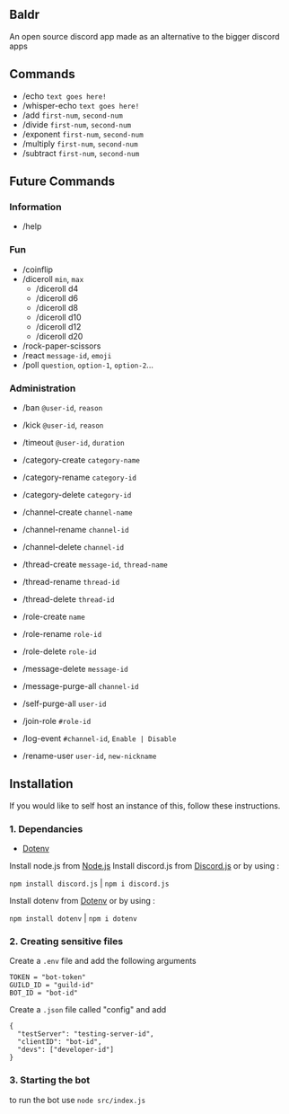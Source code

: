 ## Baldr
An open source discord app made as an alternative to the bigger discord apps

## Commands
- /echo                 `text goes here!`
- /whisper-echo         `text goes here!`
- /add                  `first-num`, `second-num`
- /divide               `first-num`, `second-num`
- /exponent             `first-num`, `second-num`
- /multiply             `first-num`, `second-num`
- /subtract             `first-num`, `second-num`

## Future Commands

### Information
- /help

### Fun
- /coinflip
- /diceroll             `min`, `max`
  - /diceroll d4
  - /diceroll d6
  - /diceroll d8
  - /diceroll d10
  - /diceroll d12
  - /diceroll d20
- /rock-paper-scissors
- /react                `message-id`, `emoji`
- /poll                 `question`, `option-1`, `option-2`...

### Administration

- /ban              `@user-id`, `reason`
- /kick             `@user-id`, `reason`
- /timeout          `@user-id`, `duration`

- /category-create  `category-name`
- /category-rename  `category-id`
- /category-delete  `category-id`

- /channel-create   `channel-name`
- /channel-rename   `channel-id`
- /channel-delete   `channel-id`

- /thread-create    `message-id`, `thread-name`
- /thread-rename    `thread-id`
- /thread-delete    `thread-id`

- /role-create         `name`
- /role-rename         `role-id`
- /role-delete         `role-id`

- /message-delete      `message-id`
- /message-purge-all   `channel-id`
- /self-purge-all      `user-id`

- /join-role         `#role-id`
- /log-event         `#channel-id`, `Enable | Disable`
- /rename-user       `user-id`, `new-nickname`

## Installation

If you would like to self host an instance of this, follow these instructions.

### 1. Dependancies
- [Dotenv](https://www.npmjs.com/package/dotenv)

Install node.js from [Node.js](https://nodejs.org/)
Install discord.js from [Discord.js](https://discord.js.org/) or by using :

`npm install discord.js` | `npm i discord.js`

Install dotenv from [Dotenv](https://www.npmjs.com/package/dotenv) or by using :

`npm install dotenv` | `npm i dotenv`

### 2. Creating sensitive files

Create a `.env` file and add the following arguments 
```
TOKEN = "bot-token"
GUILD_ID = "guild-id"
BOT_ID = "bot-id"
```

Create a `.json` file called "config" and add
```
{
  "testServer": "testing-server-id",
  "clientID": "bot-id",
  "devs": ["developer-id"]
}
```
### 3. Starting the bot

to run the bot use `node src/index.js`